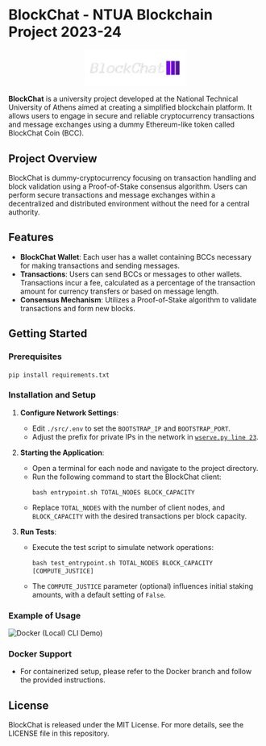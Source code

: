 
# BlockChat - NTUA Blockchain Project 2023-24

<p align="center">
  <img src="./images/blockchatlogo.png" width="40%">
</p>

**BlockChat** is a university project developed at the National Technical University of Athens aimed at creating a simplified blockchain platform. It allows users to engage in secure and reliable cryptocurrency transactions and message exchanges using a dummy Ethereum-like token called BlockChat Coin (BCC).

## Project Overview

BlockChat is dummy-cryptocurrency focusing on transaction handling and block validation using a Proof-of-Stake consensus algorithm. Users can perform secure transactions and message exchanges within a decentralized and distributed environment without the need for a central authority.

## Features

- **BlockChat Wallet**: Each user has a wallet containing BCCs necessary for making transactions and sending messages.
- **Transactions**: Users can send BCCs or messages to other wallets. Transactions incur a fee, calculated as a percentage of the transaction amount for currency transfers or based on message length.
- **Consensus Mechanism**: Utilizes a Proof-of-Stake algorithm to validate transactions and form new blocks.

## Getting Started

### Prerequisites
`pip install requirements.txt`

### Installation and Setup

1. **Configure Network Settings**:
   - Edit `./src/.env` to set the `BOOTSTRAP_IP` and `BOOTSTRAP_PORT`.
   - Adjust the prefix for private IPs in the network in [`wserve.py line 23`](https://github.com/ntua-el19019/ntua-blockchain/blob/main/src/wserve.py#L23).

2. **Starting the Application**:
   - Open a terminal for each node and navigate to the project directory.
   - Run the following command to start the BlockChat client:
     ```
     bash entrypoint.sh TOTAL_NODES BLOCK_CAPACITY
     ```
   - Replace `TOTAL_NODES` with the number of client nodes, and `BLOCK_CAPACITY` with the desired transactions per block capacity.

3. **Run Tests**:
   - Execute the test script to simulate network operations:
     ```
     bash test_entrypoint.sh TOTAL_NODES BLOCK_CAPACITY [COMPUTE_JUSTICE]
     ```
   - The `COMPUTE_JUSTICE` parameter (optional) influences initial staking amounts, with a default setting of `False`.



### Example of Usage
![Docker (Local) CLI Demo)](./images/ntua-blockchain_cut.gif)


### Docker Support
- For containerized setup, please refer to the Docker branch and follow the provided instructions.

## License

BlockChat is released under the MIT License. For more details, see the LICENSE file in this repository.
